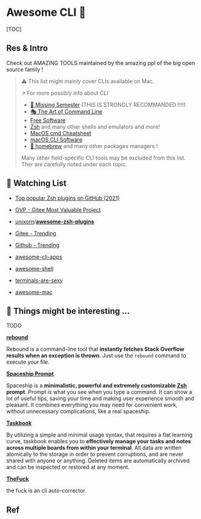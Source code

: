 # Awesome CLI 🥳

[TOC]


## Res & Intro
Check out AMAZING TOOLS maintained by the amazing ppl of the big open source family !



> ⚠️ This list might mainly cover CLIs available on Mac. 
>
> ↗️ For more possibly info about *CLI*
>
> -  [🏫 Missing Semester](../../🏫%20Missing%20Semester.md) (THIS IS STRONGLY RECOMMANDED !!!!)
> -  [🎭 The Art of Command Line](../../🎭%20The%20Art%20of%20Command%20Line.md)
> -  [Free Software](../../../🔑%20CS_Core/🥷🏼%20Operating%20System%20(Tech)/Linux%20(Derived%20From%20UNIX%20Family)/🪓%20Free%20Software/Free%20Software.md)
> -  [Zsh](../../../🔑%20CS_Core/🥷🏼%20Operating%20System%20(Tech)/🐚%20Shell/🦞%20Shell%20Implementations%20&%20Script%20Programming/Zsh/Zsh.md) and many other shells and emulators and more!
> -  [MacOS cmd Cheatsheet](../../MacOS%20cmd%20Cheatsheet.md)
> -  [macOS CLI Software](../../../🔑%20CS_Core/🥷🏼%20Operating%20System%20(Tech)/Apple/macOS%20(Derived%20From%20UNIX%20Family)/🪓%20macOS%20CLI%20Software/macOS%20CLI%20Software.md)
> -  [🍻 homebrew](../../../🔑%20CS_Core/🥷🏼%20Operating%20System%20(Tech)/🐚%20Shell/📦%20Package%20Management/homebrew/🍻%20homebrew.md) and many other packages managers !
>
> Many other field-specific CLI tools may be excluded from this list. Ther are carefully noted under each topic.



## 🥰 Watching List

- [Top popular Zsh plugins on GitHub (2021)](https://safjan.com/top-popular-zsh-plugins-on-github-2021/)

- [GVP - Gitee Most Valuable Project](https://gitee.com/gvp)

- [unixorn](https://github.com/unixorn)/**[awesome-zsh-plugins](https://github.com/unixorn/awesome-zsh-plugins)**

- [Gitee - Trending](https://gitee.com/explore)

- [Github - Trending](https://github.com/explore)

- [awesome-cli-apps](https://github.com/agarrharr/awesome-cli-apps)

- [awesome-shell](https://github.com/alebcay/awesome-shell)

- [terminals-are-sexy](https://github.com/k4m4/terminals-are-sexy) 

- [awesome-mac](https://github.com/jaywcjlove/awesome-mac)




## 🤣 Things might be interesting ...

TODO


[**rebound**](https://github.com/shobrook/rebound/)

Rebound is a command-line tool that **instantly fetches Stack Overflow results when an exception is thrown**. Just use the `rebound` command to execute your file.



[**Spaceship Prompt**](https://github.com/spaceship-prompt/spaceship-prompt)

Spaceship is a **minimalistic, powerful and extremely customizable [Zsh](http://zsh.org/) prompt**. Prompt is what you see when you type a command. It can show a lot of useful tips, saving your time and making user experience smooth and pleasant. It combines everything you may need for convenient work, without unnecessary complications, like a real spaceship.



[**Taskbook**](https://github.com/klaudiosinani/taskbook)

By utilizing a simple and minimal usage syntax, that requires a flat learning curve, taskbook enables you to **effectively manage your tasks and notes across multiple boards from within your terminal**. All data are written atomically to the storage in order to prevent corruptions, and are never shared with anyone or anything. Deleted items are automatically archived and can be inspected or restored at any moment.



[**TheFuck**](https://github.com/nvbn/thefuck)

the fuck is an cli auto-corrector.



## Ref
[Awesome Cli]: https://github.com/Kikobeats/awesome-cli
